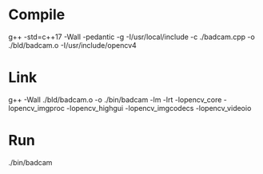 # Compile
g++ -std=c++17 -Wall -pedantic -g -I/usr/local/include -c ./badcam.cpp -o ./bld/badcam.o -I/usr/include/opencv4

# Link
g++ -Wall ./bld/badcam.o -o ./bin/badcam -lm -lrt -lopencv_core -lopencv_imgproc -lopencv_highgui -lopencv_imgcodecs -lopencv_videoio

# Run
./bin/badcam